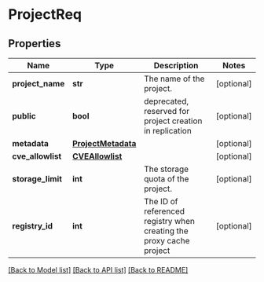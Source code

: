 # ProjectReq

## Properties
Name | Type | Description | Notes
------------ | ------------- | ------------- | -------------
**project_name** | **str** | The name of the project. | [optional] 
**public** | **bool** | deprecated, reserved for project creation in replication | [optional] 
**metadata** | [**ProjectMetadata**](ProjectMetadata.md) |  | [optional] 
**cve_allowlist** | [**CVEAllowlist**](CVEAllowlist.md) |  | [optional] 
**storage_limit** | **int** | The storage quota of the project. | [optional] 
**registry_id** | **int** | The ID of referenced registry when creating the proxy cache project | [optional] 

[[Back to Model list]](../README.md#documentation-for-models) [[Back to API list]](../README.md#documentation-for-api-endpoints) [[Back to README]](../README.md)

